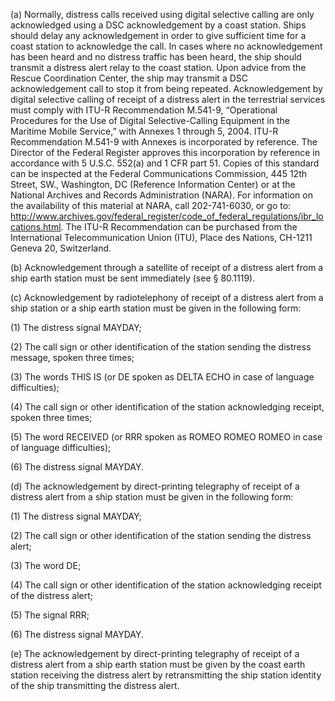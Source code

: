 (a) Normally, distress calls received using digital selective calling are only acknowledged using a DSC acknowledgement by a coast station. Ships should delay any acknowledgement in order to give sufficient time for a coast station to acknowledge the call. In cases where no acknowledgement has been heard and no distress traffic has been heard, the ship should transmit a distress alert relay to the coast station. Upon advice from the Rescue Coordination Center, the ship may transmit a DSC acknowledgement call to stop it from being repeated. Acknowledgement by digital selective calling of receipt of a distress alert in the terrestrial services must comply with ITU-R Recommendation M.541-9, “Operational Procedures for the Use of Digital Selective-Calling Equipment in the Maritime Mobile Service,” with Annexes 1 through 5, 2004. ITU-R Recommendation M.541-9 with Annexes is incorporated by reference. The Director of the Federal Register approves this incorporation by reference in accordance with 5 U.S.C. 552(a) and 1 CFR part 51. Copies of this standard can be inspected at the Federal Communications Commission, 445 12th Street, SW., Washington, DC (Reference Information Center) or at the National Archives and Records Administration (NARA). For information on the availability of this material at NARA, call 202-741-6030, or go to: http://www.archives.gov/federal_register/code_of_federal_regulations/ibr_locations.html. The ITU-R Recommendation can be purchased from the International Telecommunication Union (ITU), Place des Nations, CH-1211 Geneva 20, Switzerland.

(b) Acknowledgement through a satellite of receipt of a distress alert from a ship earth station must be sent immediately (see § 80.1119).

(c) Acknowledgement by radiotelephony of receipt of a distress alert from a ship station or a ship earth station must be given in the following form:

(1) The distress signal MAYDAY;

(2) The call sign or other identification of the station sending the distress message, spoken three times;

(3) The words THIS IS (or DE spoken as DELTA ECHO in case of language difficulties);

(4) The call sign or other identification of the station acknowledging receipt, spoken three times;

(5) The word RECEIVED (or RRR spoken as ROMEO ROMEO ROMEO in case of language difficulties);

(6) The distress signal MAYDAY.

(d) The acknowledgement by direct-printing telegraphy of receipt of a distress alert from a ship station must be given in the following form:

(1) The distress signal MAYDAY;

(2) The call sign or other identification of the station sending the distress alert;

(3) The word DE;

(4) The call sign or other identification of the station acknowledging receipt of the distress alert;

(5) The signal RRR;

(6) The distress signal MAYDAY.

(e) The acknowledgement by direct-printing telegraphy of receipt of a distress alert from a ship earth station must be given by the coast earth station receiving the distress alert by retransmitting the ship station identity of the ship transmitting the distress alert.

